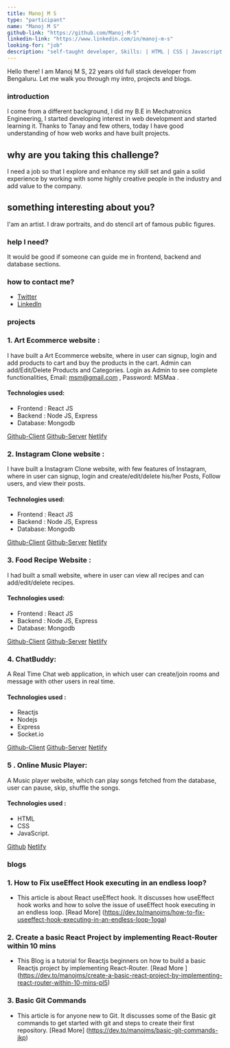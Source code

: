 ```yaml
---
title: Manoj M S
type: "participant"
name: "Manoj M S"
github-link: "https://github.com/Manoj-M-S"
linkedin-link: "https://www.linkedin.com/in/manoj-m-s"
looking-for: "job"
description: "self-taught developer, Skills: | HTML | CSS | Javascript | React JS | Node.js "
---
```


Hello there! I am Manoj M S, 22 years old full stack developer from Bengaluru. Let me walk you through my intro, projects and blogs.

### introduction

I come from a different background, I did my B.E in Mechatronics Engineering, I started developing interest in web development and started learning it. Thanks to Tanay and few others, today I have good understanding of how web works and have built projects.

## why are you taking this challenge?

I need a job so that I explore and enhance my skill set and gain a solid experience by working with some highly creative people in the industry and add value to the company.

## something interesting about you?

I'am an artist. I draw portraits, and do stencil art of famous public figures.

### help I need?

It would be good if someone can guide me in frontend, backend and database sections.

### how to contact me?

- [Twitter](https://twitter.com/ManojMakarasu)
- [LinkedIn](https://www.linkedin.com/in/manoj-m-s)

### projects


### 1. Art Ecommerce website :
   I have built a Art Ecommerce website, where in user can signup, login and add products to cart and buy the products in the cart. Admin can add/Edit/Delete Products and Categories.
   Login as Admin to see complete functionalities, Email: msm@gmail.com , Password: MSMaa .
#### Technologies used:
   - Frontend : React JS
   - Backend : Node JS, Express
   - Database: Mongodb

[Github-Client](https://github.com/Manoj-M-S/Art-client)
[Github-Server](https://github.com/Manoj-M-S/Art-server)
[Netlify](https://art-website.netlify.app/)

### 2. Instagram Clone website :
   I have built a Instagram Clone website, with few features of Instagram, where in user can signup, login and create/edit/delete his/her Posts, Follow users, and view their posts.
#### Technologies used:
   - Frontend : React JS
   - Backend : Node JS, Express
   - Database: Mongodb

[Github-Client](https://github.com/Manoj-M-S/Clone-Client)
[Github-Server](https://github.com/Manoj-M-S/Clone-Server)
[Netlify](https://manoj-instaclone.netlify.app/)

### 3. Food Recipe Website :
   I had built a small website, where in user can view all recipes and can add/edit/delete recipes.
#### Technologies used:
   - Frontend : React JS
   - Backend : Node JS, Express
   - Database: Mongodb

[Github-Client](https://github.com/Manoj-M-S/Food-Recipe-Website-Frontend)
[Github-Server](https://github.com/Manoj-M-S/Food-Recipe-Website-BackEnd)
[Netlify](https://manoj-recipe-website.netlify.app/)


### 4. ChatBuddy:
   A Real Time Chat web application, in which user can create/join rooms and message with other users in real time.
#### Technologies used :
   - Reactjs
   - Nodejs
   - Express
   - Socket.io

[Github-Client](https://github.com/Manoj-M-S/ChatBuddy-Client)
[Github-Server](https://github.com/Manoj-M-S/ChatBuddy-Server)
[Netlify](https://manoj-chatbuddy.netlify.app/)

### 5 . Online Music Player:
   A Music player website, which can play songs fetched from the database, user can pause, skip, shuffle the songs.
#### Technologies used :
   - HTML
   - CSS
   - JavaScript.

[Github](https://github.com/Manoj-M-S/Music-Player)
[Netlify](https://manoj-musicplayer.netlify.app/)



### blogs

### 1. How to Fix useEffect Hook executing in an endless loop? 
  - This article is about React useEffect hook. It discusses how useEffect hook works and how to solve the issue of useEffect hook executing in an endless loop. 
    [Read More] (https://dev.to/manojms/how-to-fix-useeffect-hook-executing-in-an-endless-loop-1oga) 

### 2. Create a basic React Project by implementing React-Router within 10 mins 
  - This Blog is a tutorial for Reactjs beginners on how to build a basic Reactjs project by implementing React-Router.
    [Read More ] (https://dev.to/manojms/create-a-basic-react-project-by-implementing-react-router-within-10-mins-pl5)

### 3. Basic Git Commands 
  - This article is for anyone new to Git. It discusses some of the Basic git commands to get started with git and steps to create their first repository.
    [Read More] (https://dev.to/manojms/basic-git-commands-jkp)

